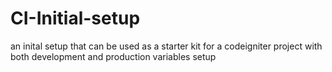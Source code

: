 # CI-Initial-setup
an inital setup that can be used as a starter kit for a codeigniter project with both development and production variables setup
